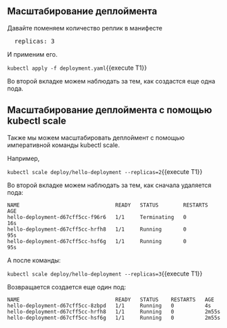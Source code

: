 ## Масштабирование деплоймента

Давайте поменяем количество реплик в манифесте

<pre class="file" data-filename="./deployment.yaml" data-target="insert" data-marker="  replicas: 2">
  replicas: 3</pre>
  
И применим его.

`kubectl apply -f deployment.yaml`{{execute T1}}

Во второй вкладке можем наблюдать за тем, как создаcтся еще одна пода.

## Масштабирование деплоймента с помощью kubectl scale 

Также мы можем масштабировать деплоймент с помощью императивной команды kubectl scale.

Например, 

`kubectl scale deploy/hello-deployment --replicas=2`{{execute T1}}

Во второй вкладке можем наблюдать за тем, как сначала удаляется пода:

```
NAME                               READY   STATUS        RESTARTS   AGE
hello-deployment-d67cff5cc-f96r6   1/1     Terminating   0          16s
hello-deployment-d67cff5cc-hrfh8   1/1     Running       0          95s
hello-deployment-d67cff5cc-hsf6g   1/1     Running       0          95s
```

А после команды:

`kubectl scale deploy/hello-deployment --replicas=3`{{execute T1}}

Возвращается создается еще один под:
```
NAME                               READY   STATUS    RESTARTS   AGE
hello-deployment-d67cff5cc-8zbpd   1/1     Running   0          4s
hello-deployment-d67cff5cc-hrfh8   1/1     Running   0          2m55s
hello-deployment-d67cff5cc-hsf6g   1/1     Running   0          2m55s
```
